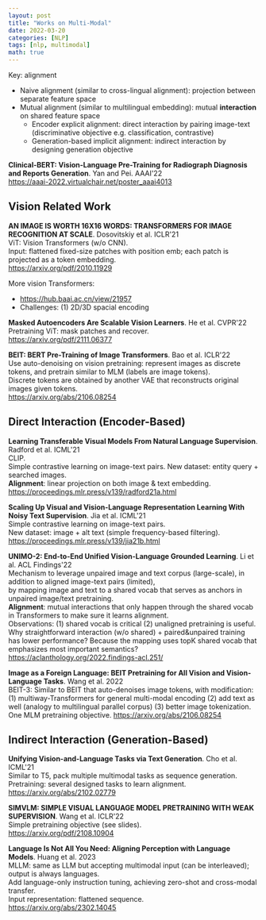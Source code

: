 ```yaml
---
layout: post
title: "Works on Multi-Modal"
date: 2022-03-20
categories: [NLP]
tags: [nlp, multimodal]
math: true
---
```


Key: alignment
* Naive alignment (similar to cross-lingual alignment): projection between separate feature space
* Mutual alignment (similar to multilingual embedding): mutual **interaction** on shared feature space
  * Encoder explicit alignment: direct interaction by pairing image-text (discriminative objective e.g. classification, contrastive)
  * Generation-based implicit alignment: indirect interaction by designing generation objective

**Clinical-BERT: Vision-Language Pre-Training for Radiograph Diagnosis and Reports Generation**. Yan and Pei. AAAI'22\
<https://aaai-2022.virtualchair.net/poster_aaai4013>

## Vision Related Work

**AN IMAGE IS WORTH 16X16 WORDS: TRANSFORMERS FOR IMAGE RECOGNITION AT SCALE**. Dosovitskiy et al. ICLR'21\
ViT: Vision Transformers (w/o CNN).\
Input: flattened fixed-size patches with position emb; each patch is projected as a token embedding.\
<https://arxiv.org/pdf/2010.11929>

More vision Transformers:
* <https://hub.baai.ac.cn/view/21957>
* Challenges: (1) 2D/3D spacial encoding

**Masked Autoencoders Are Scalable Vision Learners**. He et al. CVPR'22\
Pretraining ViT: mask patches and recover.\
<https://arxiv.org/pdf/2111.06377>

**BEIT: BERT Pre-Training of Image Transformers**. Bao et al. ICLR'22\
Use auto-denoising on vision pretraining: represent images as discrete tokens, and pretrain similar to MLM (labels are image tokens).\
Discrete tokens are obtained by another VAE that reconstructs original images given tokens.\
<https://arxiv.org/abs/2106.08254>

## Direct Interaction (Encoder-Based)

**Learning Transferable Visual Models From Natural Language Supervision**. Radford et al. ICML'21\
CLIP.\
Simple contrastive learning on image-text pairs.
New dataset: entity query + searched images.\
**Alignment**: linear projection on both image & text embedding.\
<https://proceedings.mlr.press/v139/radford21a.html>

**Scaling Up Visual and Vision-Language Representation Learning With Noisy Text Supervision**. Jia et al. ICML'21\
Simple contrastive learning on image-text pairs.\
New dataset: image + alt text (simple frequency-based filtering).\
<https://proceedings.mlr.press/v139/jia21b.html>

**UNIMO-2: End-to-End Unified Vision-Language Grounded Learning**. Li et al. ACL Findings'22\
Mechanism to leverage unpaired image and text corpus (large-scale), in addition to aligned image-text pairs (limited),\
by mapping image and text to a shared vocab that serves as anchors in unpaired image/text pretraining.\
**Alignment**: mutual interactions that only happen through the shared vocab in Transformers to make sure it learns alignment.\
Observations: (1) shared vocab is critical (2) unaligned pretraining is useful.\
Why straightforward interaction (w/o shared) + paired&unpaired training has lower performance? Because the mapping uses topK shared vocab that emphasizes most important semantics?
<https://aclanthology.org/2022.findings-acl.251/>

**Image as a Foreign Language: BEIT Pretraining for All Vision and Vision-Language Tasks**. Wang et al. 2022\
BEIT-3: Similar to BEIT that auto-denoises image tokens, with modification: (1) multiway-Transformers for general multi-modal encoding (2) add text as well (analogy to multilingual parallel corpus) (3) better image tokenization.\
One MLM pretraining objective.
<https://arxiv.org/abs/2106.08254>

## Indirect Interaction (Generation-Based)

**Unifying Vision-and-Language Tasks via Text Generation**. Cho et al. ICML'21\
Similar to T5, pack multiple multimodal tasks as sequence generation.\
Pretraining: several designed tasks to learn alignment.\
<https://arxiv.org/abs/2102.02779>

**SIMVLM: SIMPLE VISUAL LANGUAGE MODEL PRETRAINING WITH WEAK SUPERVISION**. Wang et al. ICLR'22\
Simple pretraining objective (see slides).\
<https://arxiv.org/pdf/2108.10904>

**Language Is Not All You Need: Aligning Perception with Language Models**. Huang et al. 2023\
MLLM: same as LLM but accepting multimodal input (can be interleaved); output is always languages.\
Add language-only instruction tuning, achieving zero-shot and cross-modal transfer.\
Input representation: flattened sequence.\
<https://arxiv.org/abs/2302.14045>
